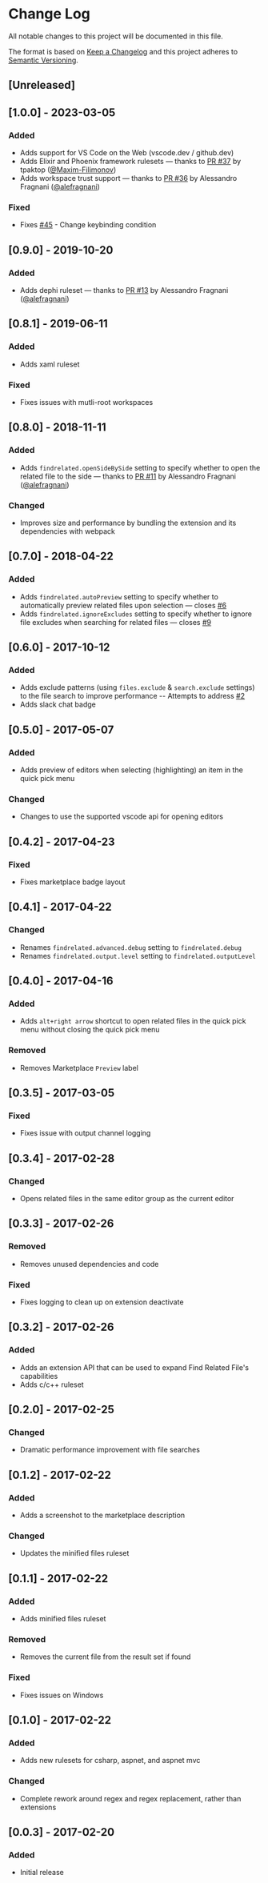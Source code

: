 # Change Log

All notable changes to this project will be documented in this file.

The format is based on [Keep a Changelog](http://keepachangelog.com/) and this project adheres to [Semantic Versioning](http://semver.org/).

## [Unreleased]

## [1.0.0] - 2023-03-05

### Added

- Adds support for VS Code on the Web (vscode.dev / github.dev)
- Adds Elixir and Phoenix framework rulesets &mdash; thanks to [PR #37](https://github.com/eamodio/vscode-find-related/pull/37) by tpaktop ([@Maxim-Filimonov](https://github.com/Maxim-Filimonov))
- Adds workspace trust support &mdash; thanks to [PR #36](https://github.com/eamodio/vscode-find-related/pull/36) by Alessandro Fragnani ([@alefragnani](https://github.com/alefragnani))

### Fixed

- Fixes [#45](https://github.com/eamodio/vscode-find-related/issues/45) - Change keybinding condition

## [0.9.0] - 2019-10-20

### Added

- Adds dephi ruleset &mdash; thanks to [PR #13](https://github.com/eamodio/vscode-find-related/pull/13) by Alessandro Fragnani ([@alefragnani](https://github.com/alefragnani))

## [0.8.1] - 2019-06-11

### Added

- Adds xaml ruleset

### Fixed

- Fixes issues with mutli-root workspaces

## [0.8.0] - 2018-11-11

### Added

- Adds `findrelated.openSideBySide` setting to specify whether to open the related file to the side &mdash; thanks to [PR #11](https://github.com/eamodio/vscode-find-related/pull/11) by Alessandro Fragnani ([@alefragnani](https://github.com/alefragnani))

### Changed

- Improves size and performance by bundling the extension and its dependencies with webpack

## [0.7.0] - 2018-04-22

### Added

- Adds `findrelated.autoPreview` setting to specify whether to automatically preview related files upon selection &mdash; closes [#6](https://github.com/eamodio/vscode-find-related/issues/6)
- Adds `findrelated.ignoreExcludes` setting to specify whether to ignore file excludes when searching for related files &mdash; closes [#9](https://github.com/eamodio/vscode-find-related/issues/9)

## [0.6.0] - 2017-10-12

### Added

- Adds exclude patterns (using `files.exclude` & `search.exclude` settings) to the file search to improve performance -- Attempts to address [#2](https://github.com/eamodio/vscode-find-related/issues/2)
- Adds slack chat badge

## [0.5.0] - 2017-05-07

### Added

- Adds preview of editors when selecting (highlighting) an item in the quick pick menu

### Changed

- Changes to use the supported vscode api for opening editors

## [0.4.2] - 2017-04-23

### Fixed

- Fixes marketplace badge layout

## [0.4.1] - 2017-04-22

### Changed

- Renames `findrelated.advanced.debug` setting to `findrelated.debug`
- Renames `findrelated.output.level` setting to `findrelated.outputLevel`

## [0.4.0] - 2017-04-16

### Added

- Adds `alt+right arrow` shortcut to open related files in the quick pick menu without closing the quick pick menu

### Removed

- Removes Marketplace `Preview` label

## [0.3.5] - 2017-03-05

### Fixed

- Fixes issue with output channel logging

## [0.3.4] - 2017-02-28

### Changed

- Opens related files in the same editor group as the current editor

## [0.3.3] - 2017-02-26

### Removed

- Removes unused dependencies and code

### Fixed

- Fixes logging to clean up on extension deactivate

## [0.3.2] - 2017-02-26

### Added

- Adds an extension API that can be used to expand Find Related File's capabilities
- Adds c/c++ ruleset

## [0.2.0] - 2017-02-25

### Changed

- Dramatic performance improvement with file searches

## [0.1.2] - 2017-02-22

### Added

- Adds a screenshot to the marketplace description

### Changed

- Updates the minified files ruleset

## [0.1.1] - 2017-02-22

### Added

- Adds minified files ruleset

### Removed

- Removes the current file from the result set if found

### Fixed

- Fixes issues on Windows

## [0.1.0] - 2017-02-22

### Added

- Adds new rulesets for csharp, aspnet, and aspnet mvc

### Changed

- Complete rework around regex and regex replacement, rather than extensions

## [0.0.3] - 2017-02-20

### Added

- Initial release
